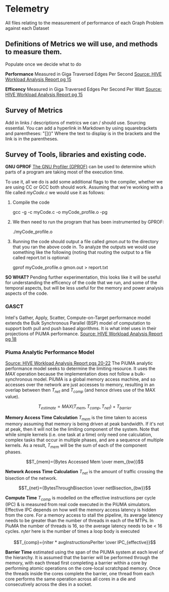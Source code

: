 # Telemetry

All files relating to the measurement of performance of each Graph Problem against each Dataset

## Definitions of Metrics we will use, and methods to measure them. 
Populate once we decide what to do

**Performance** Measured in Giga Traversed Edges Per Second [Source: HIVE Workload Analysis Report pg 15](https://drive.google.com/file/d/1qM5POYo0vB9p-QKb88oNzzED2a7cJdW_/view?usp=drive_link)

**Efficency** Measured in Giga Traversed Edges Per Second Per Watt [Source: HIVE Workload Analysis Report pg 15](https://drive.google.com/file/d/1qM5POYo0vB9p-QKb88oNzzED2a7cJdW_/view?usp=drive_link)

## Survey of Metrics
Add in links / descriptions of metrics we can / should use. Sourcing essential. You can add a hyperlink in Markdown by using squarebrackets and parentheses: "\[\]\(\)" Where the text to display is in the brackets and the link is in the parentheses. 

## Survey of Tools, libraries and existing code. 

**GNU GPROF**
[The GNU Profiler (GPROF)](http://web.archive.org/web/20141129061523/http://www.cs.utah.edu/dept/old/texinfo/as/gprof.html#SEC2) can be used to determine which parts of a program are taking most of the execution time.

To use it, all we do is add some additional flags to the compiler, whether we are using CC or GCC both should work. Assuming that we're working with a file called *myCode.c* we would use it as follows: 

1. Compile the code

    gcc -g -c myCode.c -o myCode_profile.o -pg
    
2. We then need to run the program that has been instrumented by GPROF: 


    ./myCode_profile.o

3. Running the code should output a file called *gmon.out* to the directory that you ran the above code in. To analyze the outputs we would use something like the following (noting that routing the output to a file called report.txt is optional: 

    gprof myCode_profile.o gmon.out > report.txt
    
**SO WHAT?** Pending further experimentation, this looks like it will be useful for understanding the efficency of the code that we run, and some of the temporal aspects, but will be less useful for the memory and power analysis aspects of the code. 
    



### GASCT
Intel's Gather, Apply, Scatter,  Compute-on-Target performance model extends the Bulk Synchronous Parallel (BSP) model of computation to support both pull and push based algorithms. It is what intel uses in their projections of PiUMA performance. [Source: HIVE Workload Analysis Report pg 18](https://drive.google.com/file/d/1qM5POYo0vB9p-QKb88oNzzED2a7cJdW_/view?usp=drive_link)

### Piuma Analytic Performance Model
[Source: HIVE Workload Analysis Report pgs 20-22](https://drive.google.com/file/d/1qM5POYo0vB9p-QKb88oNzzED2a7cJdW_/view?usp=drive_link)
The PiUMA analytic performance model seeks to determine the limiting resource. It uses the $MAX$ operation because the implementation does not follow a bulk-synchronous model. PiUMA is a global memory access machine, and so accesses over the network are just accesses to memory, resulting in an overlap between then $T_{net}$ and $T_{comp}$ (and hence drives use of the MAX value). 

$$T_{estimate} = MAX(T_{mem},T_{comp},T_{net}) + T_{barrier}$$

**Memory Access Time Calculation**
$T_{mem}$ is the time taken to access memory assuming that memory is being driven at peak bandwidth. If it's not at peak, then it will not be the limiting component of the system. Note that while simple kernels (i.e. one task at a time) only need one calculation, complex tasks that occur in multiple phases, and are a sequence of multiple kernels. As a result, $T_{mem}$ will be the sum of each of the component phases.

$$T_{mem}={Bytes Accessed Mem \over mem_{bw}}$$

**Network Access Time Calculation**
$T_{net}$ is the amount of traffic crossing the bisection of the network.


$$T_{net}={BytesThroughBisection \over netBisection_{bw}}$$

**Compute Time**
$T_{comp}$ is modelled on the effective instructions per cycle (IPC) & is measured from real code executed in the PiUMA simulators. Effective IPC depends on how well the memory access latency is hidden from the core. For a memory access to stall the pipeline, its average latency needs to be greater than the number of threads in each of the MTPs. In PiuMA the number of threads is 16, so the average latency needs to be < 16 cycles. $n_iter$ here is the number of times a loop body is executed

$$T_{comp}={nIter * avgInstructionsPerIter \over IPC_{effective}}$$

**Barrier Time**
estimated using the span of the PIUMA system at each level of the hierarchy. It is assumed that the barrier will be performed through the memory, with each thread first completing a barrier within a core by performing atomic operations on the core-local scratchpad memory. Once the threads inside the cores complete the barrier, one thread from each core performs the same operation across all cores in a die and consecutively across the dies in a socket.



